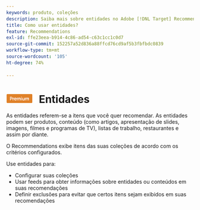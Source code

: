 ```yaml
---
keywords: produto, coleções
description: Saiba mais sobre entidades no Adobe [!DNL Target] Recommendations. As entidades se referem aos itens que você deseja recomendar usando [!DNL Target], como artigos, filmes ou produtos.
title: Como usar entidades?
feature: Recommendations
exl-id: ffe23eea-b914-4c86-ad54-c63c1cc1c0d7
source-git-commit: 152257a52d836a88ffcd76cd9af5b3fbfbdc0839
workflow-type: tm+mt
source-wordcount: '105'
ht-degree: 74%

---
```


# ![PREMIUM](/help/main/assets/premium.png) Entidades

As entidades referem-se a itens que você quer recomendar. As entidades podem ser produtos, conteúdo (como artigos, apresentação de slides, imagens, filmes e programas de TV), listas de trabalho, restaurantes e assim por diante.

O Recommendations exibe itens das suas coleções de acordo com os critérios configurados.

Use entidades para:

* Configurar suas coleções
* Usar feeds para obter informações sobre entidades ou conteúdos em suas recomendações
* Definir exclusões para evitar que certos itens sejam exibidos em suas recomendações

